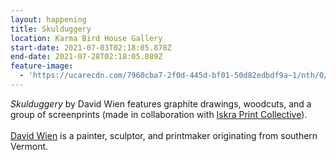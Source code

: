```yaml
---
layout: happening
title: Skulduggery
location: Karma Bird House Gallery
start-date: 2021-07-03T02:18:05.878Z
end-date: 2021-07-28T02:18:05.889Z
feature-image:
  - 'https://ucarecdn.com/7960cba7-2f0d-445d-bf01-50d82edbdf9a~1/nth/0/'
---
```

_Skulduggery_ by David Wien features graphite drawings, woodcuts, and a group of screenprints (made in collaboration with [Iskra Print Collective](https://www.iskraprint.com/)). \
\
[David Wien](https://www.davidwien.com/) is a painter, sculptor, and printmaker originating from southern Vermont.

